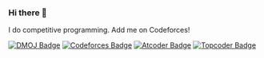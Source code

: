 ### Hi there 👋

I do competitive programming. Add me on Codeforces!

[![DMOJ Badge](http://mosesxu.ca/badges/dmoj/plasmatic.svg)](https://www.dmoj.ca/user/Plasmatic)
[![Codeforces Badge](http://onlogn.ca/badges/codeforces/plasmatic)](https://codeforces.com/profile/Plasmatic)
[![Atcoder Badge](https://run.kaist.ac.kr/badges/atcoder/plasmatic.svg)](https://atcoder.jp/users/Plasmatic)
[![Topcoder Badge](https://run.kaist.ac.kr/badges/topcoder/plasmatic.svg)](https://www.topcoder.com/members/Plasmatic)

<!--
**plasmatic1/plasmatic1** is a ✨ _special_ ✨ repository because its `README.md` (this file) appears on your GitHub profile.

Here are some ideas to get you started:

- 🔭 I’m currently working on ...
- 🌱 I’m currently learning ...
- 👯 I’m looking to collaborate on ...
- 🤔 I’m looking for help with ...
- 💬 Ask me about ...
- 📫 How to reach me: ...
- 😄 Pronouns: ...
- ⚡ Fun fact: ...
-->
